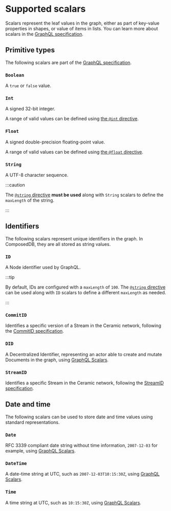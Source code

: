# Supported scalars

<head>
  <meta name="robots" content="noindex" />
  <meta name="googlebot" content="noindex" />
</head>

Scalars represent the leaf values in the graph, either as part of key-value
properties in shapes, or value of items in lists. You can learn more about
scalars in the
[GraphQL specification](https://graphql.org/learn/schema/#scalar-types).

## Primitive types

The following scalars are part of the
[GraphQL specification](https://graphql.org/learn/schema/#scalar-types).

### `Boolean`

A `true` or `false` value.

### `Int`

A signed 32-bit integer.

A range of valid values can be defined using
[the `@int` directive](./directives.md#int).

### `Float`

A signed double-precision floating-point value.

A range of valid values can be defined using
[the `@float` directive](./directives.md#float).

### `String`

A UTF-8 character sequence.

:::caution

The [`@string` directive](./directives.md#string) **must be used** along with
`String` scalars to define the `maxLength` of the string.

:::

## Identifiers

The following scalars represent unique identifiers in the graph. In ComposedDB,
they are all stored as string values.

### `ID`

A Node identifier used by GraphQL.

:::tip

By default, IDs are configured with a `maxLength` of `100`. The
[`@string` directive](./directives.md#string) can be used along with `ID`
scalars to define a different `maxLength` as needed.

:::

### `CommitID`

Identifies a specific version of a Stream in the Ceramic network, following the
[CommitID specification](https://github.com/ceramicnetwork/CIP/blob/main/CIPs/CIP-59/CIP-59.md#commitid).

### `DID`

A Decentralized Identifier, representing an actor able to create and mutate
Documents in the graph, using
[GraphQL Scalars](https://www.graphql-scalars.dev/docs/scalars/did).

### `StreamID`

Identifies a specific Stream in the Ceramic network, following the
[StreamID specification](https://github.com/ceramicnetwork/CIP/blob/main/CIPs/CIP-59/CIP-59.md#streamid).

## Date and time

The following scalars can be used to store date and time values using standard
representations.

### `Date`

RFC 3339 compliant date string without time information, `2007-12-03` for
example, using
[GraphQL Scalars](https://www.graphql-scalars.dev/docs/scalars/date).

### `DateTime`

A date-time string at UTC, such as `2007-12-03T10:15:30Z`, using
[GraphQL Scalars](https://www.graphql-scalars.dev/docs/scalars/date-time).

### `Time`

A time string at UTC, such as `10:15:30Z`, using
[GraphQL Scalars](https://www.graphql-scalars.dev/docs/scalars/time).
